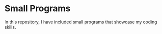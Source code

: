 # Small Programs
In this repository, I have included small programs that showcase my coding skills. 
